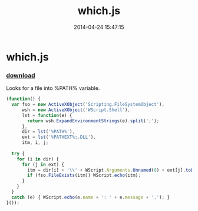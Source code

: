 ﻿---
pid:            5117
parent:         0
children:       
poster:         greg zakharov
title:          which.js
date:           2014-04-24 15:47:15
description:    Looks for a file into %PATH% variable.
format:         javascript
---

# which.js

### [download](5117.js)  

Looks for a file into %PATH% variable.

```javascript
(function() {
  var fso = new ActiveXObject('Scripting.FileSystemObject'),
      wsh = new ActiveXObject('WScript.Shell'),
      lst = function(e) {
        return wsh.ExpandEnvironmentStrings(e).split(';');
      },
      dir = lst('%PATH%'),
      ext = lst('%PATHEXT%;.DLL'),
      itm, i, j;
  
  try {
    for (i in dir) {
      for (j in ext) {
        itm = dir[i] + '\\' + WScript.Arguments.Unnamed(0) + ext[j].toLowerCase();
        if (fso.FileExists(itm)) WScript.echo(itm);
      }
    }
  }
  catch (e) { WScript.echo(e.name + ': ' + e.message + '.'); }
}());
```
